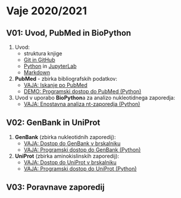 # Vaje 2020/2021

## V01: Uvod, PubMed in BioPython

1. Uvod:
   * struktura knjige
   * [Git in GitHub](../priloge/git.md)
   * [Python](../priloge/python.md) in [JupyterLab](../priloge/jupyterlab.ipynb)
   * [Markdown](../priloge/markdown.md)
2. **PubMed** - zbirka bibliografskih podatkov:
   * [VAJA: Iskanje po PubMed](../vaje/pubmed_web.md)
   * [DEMO: Programski dostop do PubMed (Python)](../vaje/pubmed_eutilities.ipynb)
3. Uvod v uporabo **BioPython**a za analizo nukleotidnega zaporedja:
   * [VAJA: Enostavna analiza nt-zaporedja (Python)](../vaje/nt-oligo_analiza.ipynb)

## V02: GenBank in UniProt

1. **GenBank** (zbirka nukleotidnih zaporedij):
   * [VAJA: Dostop do GenBank v brskalniku](../vaje/genbank_web.md)
   * [VAJA: Programski dostop do GenBank (Python)](../vaje/genbank_eutilities.ipynb)
2. **UniProt** (zbirka aminokislinskih zaporedij):
   * [VAJA: Dostop do UniProt v brskalniku](../vaje/uniprot_web.md)
   * [VAJA: Programski dostop do UniProt (Python)](../vaje/uniprot_rest.ipynb)

## V03: Poravnave zaporedij

